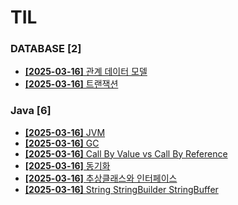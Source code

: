 # TIL
 
### DATABASE [2]
- [**[2025-03-16]**  관계 데이터 모델](https://github.com/A-lass/TIL/blob/main/DATABASE/관계_데이터_모델.md)
- [**[2025-03-16]**  트랜잭션](https://github.com/A-lass/TIL/blob/main/DATABASE/트랜잭션.md)
### Java [6]
- [**[2025-03-16]**  JVM](https://github.com/A-lass/TIL/blob/main/Java/JVM.md)
- [**[2025-03-16]**  GC](https://github.com/A-lass/TIL/blob/main/Java/GC.md)
- [**[2025-03-16]**  Call By Value vs Call By Reference](https://github.com/A-lass/TIL/blob/main/Java/Call_By_Value_vs_Call_By_Reference.md)
- [**[2025-03-16]**  동기화](https://github.com/A-lass/TIL/blob/main/Java/동기화.md)
- [**[2025-03-16]**  추상클래스와 인터페이스](https://github.com/A-lass/TIL/blob/main/Java/추상클래스와_인터페이스.md)
- [**[2025-03-16]**  String StringBuilder StringBuffer](https://github.com/A-lass/TIL/blob/main/Java/String_StringBuilder_StringBuffer.md)
